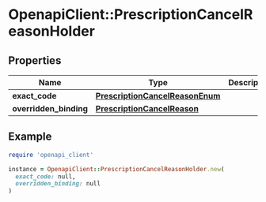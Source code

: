# OpenapiClient::PrescriptionCancelReasonHolder

## Properties

| Name | Type | Description | Notes |
| ---- | ---- | ----------- | ----- |
| **exact_code** | [**PrescriptionCancelReasonEnum**](PrescriptionCancelReasonEnum.md) |  | [optional] |
| **overridden_binding** | [**PrescriptionCancelReason**](PrescriptionCancelReason.md) |  | [optional] |

## Example

```ruby
require 'openapi_client'

instance = OpenapiClient::PrescriptionCancelReasonHolder.new(
  exact_code: null,
  overridden_binding: null
)
```

